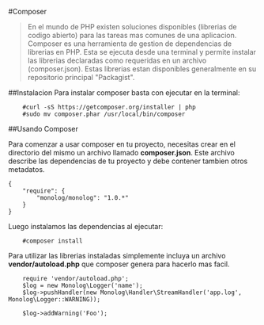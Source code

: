 #Composer

>En el mundo de PHP existen soluciones disponibles (librerias de codigo abierto) para las tareas mas comunes de una aplicacion. Composer es una herramienta de gestion de dependencias de librerias en PHP. Esta se ejecuta desde una terminal y permite instalar las librerias declaradas como requeridas en un archivo (composer.json). Estas librerias estan disponibles generalmente en su repositorio principal "Packagist". 

##Instalacion
Para instalar composer basta con ejecutar en la terminal:

```
    #curl -sS https://getcomposer.org/installer | php
    #sudo mv composer.phar /usr/local/bin/composer
```

##Usando Composer

Para comenzar a usar composer en tu proyecto, necesitas crear en el directorio del mismo un archivo llamado **composer.json**. Este archivo describe las dependencias de tu proyecto y debe contener tambien otros metadatos.

```
{
    "require": {
        "monolog/monolog": "1.0.*"
    }
}
```

Luego instalamos las dependencias al ejecutar:

```
	#composer install
```

Para utilizar las librerias instaladas simplemente incluya un archivo **vendor/autoload.php** que composer genera para hacerlo mas facil.

```
	require 'vendor/autoload.php';
	$log = new Monolog\Logger('name');
	$log->pushHandler(new Monolog\Handler\StreamHandler('app.log', Monolog\Logger::WARNING));

	$log->addWarning('Foo');
```  
